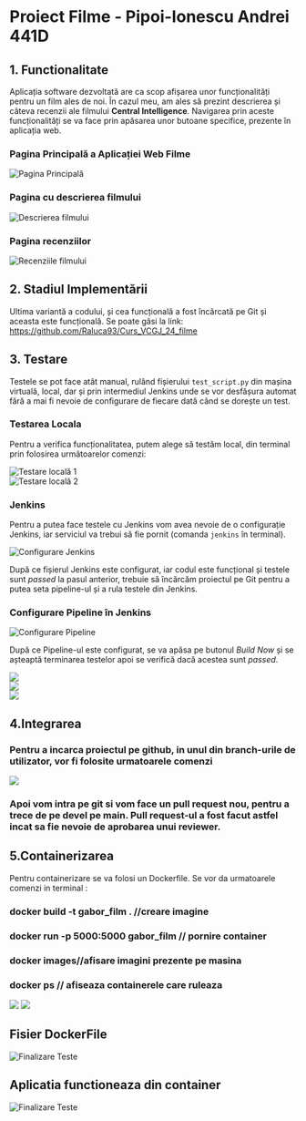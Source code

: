 <!DOCTYPE html>
<html lang="en">
<head>
    <meta charset="UTF-8">
</head>
<body>

<h1>Proiect Filme - Pipoi-Ionescu Andrei 441D</h1>

<h2>1. Functionalitate</h2>

<p>Aplicația software dezvoltată are ca scop afișarea unor funcționalități pentru un film ales de noi. În cazul meu, am ales să prezint descrierea și câteva recenzii ale filmului <strong>Central Intelligence</strong>. Navigarea prin aceste funcționalități se va face prin apăsarea unor butoane specifice, prezente în aplicația web.</p>

<h3>Pagina Principală a Aplicației Web Filme</h3>
    <img src="https://i.imgur.com/YzmCsb1.png" alt="Pagina Principală">

<h3>Pagina cu descrierea filmului</h3>
<div class="screenshot">
    <img src="https://i.imgur.com/7uovOjb.png" alt="Descrierea filmului">
    
</div>

<h3>Pagina recenziilor</h3>
<div class="screenshot">
    <img src="https://i.imgur.com/jBWQpf8.png" alt="Recenziile filmului">
</div>

<h2>2. Stadiul Implementării</h2>

<p>Ultima variantă a codului, și cea funcțională a fost încărcată pe Git și aceasta este funcțională. Se poate găsi la link: <a href="https://github.com/Raluca93/Curs_VCGJ_24_filme">https://github.com/Raluca93/Curs_VCGJ_24_filme</a></p>

<h2>3. Testare</h2>

<p>Testele se pot face atât manual, rulând fișierului <code>test_script.py</code> din mașina virtuală, local, dar și prin intermediul Jenkins unde se vor desfășura automat fără a mai fi nevoie de configurare de fiecare dată când se dorește un test.</p>

<h3>Testarea Locala</h3>
<p>Pentru a verifica funcționalitatea, putem alege să testăm local, din terminal prin folosirea următoarelor comenzi:</p>
<div class="screenshot">
    <img src="https://i.imgur.com/7s3N3Eu.png" alt="Testare locală 1">
</div>
<div class="screenshot">
    <img src="https://i.imgur.com/C0nwFbU.png" alt="Testare locală 2">
</div>

<h3>Jenkins</h3>
<p>Pentru a putea face testele cu Jenkins vom avea nevoie de o configurație Jenkins, iar serviciul va trebui să fie pornit (comanda <code>jenkins</code> în terminal).</p>

<div class="screenshot">
    <img src="https://i.imgur.com/R2w6HO1.png" alt="Configurare Jenkins">
</div>

<p>După ce fișierul Jenkins este configurat, iar codul este funcțional și testele sunt <em>passed</em> la pasul anterior, trebuie să încărcăm proiectul pe Git pentru a putea seta pipeline-ul și a rula testele din Jenkins.</p>

<h3>Configurare Pipeline în Jenkins</h3>
<div class="screenshot">
    <img src="https://i.imgur.com/OnbdktL.png" alt="Configurare Pipeline">
</div>

<p>După ce Pipeline-ul este configurat, se va apăsa pe butonul <em>Build Now</em> și se așteaptă terminarea testelor apoi se verifică dacă acestea sunt <em>passed</em>.</p>

<div class="screenshot">
    <img src="https://i.imgur.com/p2PbL0K.png">
</div>
<div class="screenshot">
    <img src="https://i.imgur.com/x1DGcRJ.png">
</div>
<div class="screenshot">
    <img src="https://i.imgur.com/8NUuFWj.png">
</div>
<h2>4.Integrarea</h2>
<h3>Pentru a incarca proiectul pe github, in unul din branch-urile de utilizator, vor fi folosite urmatoarele comenzi</h3>
<div class="screenshot">
    <img src="https://i.imgur.com/31YRu3e.png">
</div>
<h3>Apoi vom intra pe git si vom face un pull request nou, pentru a trece de pe devel pe main. Pull request-ul a fost facut astfel incat sa fie nevoie de aprobarea unui reviewer.</h3>
<h2>5.Containerizarea</h2>
Pentru containerizare se va folosi un Dockerfile. Se vor da urmatoarele comenzi in terminal :
<h3>docker build -t gabor_film . //creare imagine</h3>
<h3>docker run -p 5000:5000 gabor_film // pornire container</h3>
<h3>docker images//afisare imagini prezente pe masina</h3>
<h3>docker ps // afiseaza containerele care ruleaza</h3>
<div class="screenshot">
    <img src="https://i.imgur.com/krwWORz.png">
    <img src="https://i.imgur.com/bzFBo4D.png">
</div>
<h2>Fisier DockerFile</h2>
<div class="screenshot">
    <img src="https://i.imgur.com/o6oZNdA.png" alt="Finalizare Teste">
</div>
<h2></h2>
<h2>Aplicatia functioneaza din container</h2>
<div class="screenshot">
    <img src="https://i.imgur.com/JUJfluZ.png" alt="Finalizare Teste">
</div>
